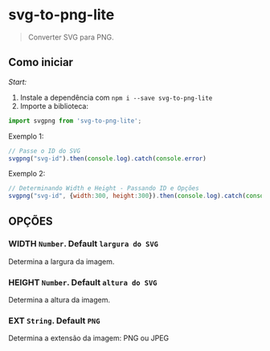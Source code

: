 # svg-to-png-lite

> Converter SVG para PNG.

## Como iniciar

_Start:_

1. Instale a dependência com `npm i --save svg-to-png-lite`
2. Importe a biblioteca:
````javascript
import svgpng from 'svg-to-png-lite';
````
Exemplo 1:
````javascript
// Passe o ID do SVG
svgpng("svg-id").then(console.log).catch(console.error)
````

Exemplo 2:
````javascript
// Determinando Width e Height - Passando ID e Opções
svgpng("svg-id", {width:300, height:300}).then(console.log).catch(console.error)
````
## OPÇÕES

### WIDTH `Number`.  Default `largura do SVG`

Determina a largura da imagem.

### HEIGHT `Number`. Default `altura do SVG`

Determina a altura da imagem.

### EXT `String`. Default `PNG`

Determina a extensão da imagem\: PNG ou JPEG